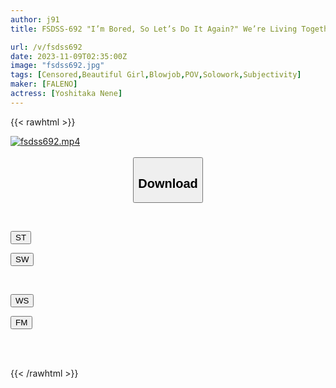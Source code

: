 ```yaml
---
author: j91
title: FSDSS-692 "I’m Bored, So Let’s Do It Again?" We’re Living Together In A Studio Room… Nene Yoshitaka Is Too Real, Just Filming Everyday Sex

url: /v/fsdss692
date: 2023-11-09T02:35:00Z
image: "fsdss692.jpg"
tags: [Censored,Beautiful Girl,Blowjob,POV,Solowork,Subjectivity]
maker: [FALENO]
actress: [Yoshitaka Nene]
---
```



{{< rawhtml >}}

<div class="video" data-videoid="Dj1dq1YRaGCkJgo">
    <a href="javascript:;">
        <img src="https://my.j91.asia/v/fsdss692/fsdss692.jpg" width="WIDTH" height="HEIGHT" alt="fsdss692.mp4" loading="lazy">
    </a>
</div>

<script type="text/javascript" src="https://j91.asia/asset/on-demand-st.js"></script>

<br>
  <link rel="stylesheet" href="https://j91.asia/asset/bs5.css">
  
  <center>
  <button class="btn btn-primary" type="button" data-bs-toggle="collapse" data-bs-target=".multi-collapse" aria-expanded="false" aria-controls="multiCollapseExample1 multiCollapseExample2"><h2>Download</h2></button></center>
</p>
<div class="row">
  <div class="col">
    <div class="collapse multi-collapse" id="multiCollapseExample1">
      <div class="card card-body">
	      	      <br>
<div class="buttons">  
<p><a href="https://streamtape.to/v/Dj1dq1YRaGCkJgo" target="_blank"><button class="btn-hover color-3"><i class="fa fa-download"></i> ST</button></a></p>
<p><a href="https://sfastwish.com/xx32ekj8adeo" target="_blank"><button class="btn-hover color-2"><i class="fa fa-download"></i> SW</button></a></p></div>
    </div>
  </div>
</div>
  <div class="col">
    <div class="collapse multi-collapse" id="multiCollapseExample2">
      <div class="card card-body">
	      <br>
<div class="buttons">
<p><a href="https://wolfstream.tv/stibexocwi3t" target="_blank"><button class="btn-hover color-9"><i class="fa fa-download"></i> WS</button></a></p>
<p><a href="https://filemoon.sx/d/dqmjtf67wb3f" target="_blank"><button class="btn-hover color-8"><i class="fa fa-download"></i> FM</button></a></p></div>
<br><br>
      </div>
    </div>
  </div>
</div>

{{< /rawhtml >}}